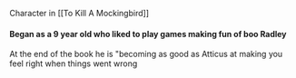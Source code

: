 Character in [[To Kill A Mockingbird]]

#### Began as a 9 year old who liked to play games making fun of boo Radley
At the end of the book he is "becoming as good as Atticus at making you feel right when things went wrong

